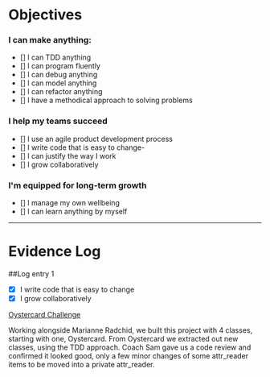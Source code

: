 # Objectives

### I can make anything:
- [] I can TDD anything
- [] I can program fluently
- [] I can debug anything
- [] I can model anything
- [] I can refactor anything
- [] I have a methodical approach to solving problems

### I help my teams succeed
- [] I use an agile product development process
- [] I write code that is easy to change-
- [] I can justify the way I work
- [] I grow collaboratively

### I'm equipped for long-term growth
- [] I manage my own wellbeing
- [] I can learn anything by myself

___________


# Evidence Log

##Log entry 1
  - [x] I write code that is easy to change
  - [x] I grow collaboratively

  [Oystercard Challenge](https://github.com/ShinyVerse/oystercard)

  Working alongside Marianne Radchid, we built this project with 4 classes, starting with one, Oystercard. From Oystercard we extracted out new classes, using the TDD approach.
  Coach Sam gave us a code review and confirmed it looked good, only a few minor changes of some attr_reader items to be moved into a private attr_reader.
